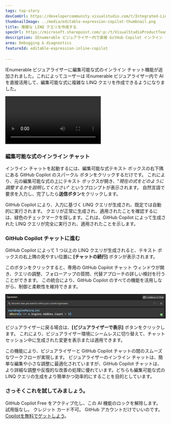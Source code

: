 ```yaml
---
tags: top-story
devComUrl: https://developercommunity.visualstudio.com/t/Integrated-Linq-Editor/442398
thumbnailImage: ../media/editable-expression-copilot-thumbnail.png
title: 複雑な LINQ クエリを作成する
specUrl: https://microsoft.sharepoint.com/:p:/t/VisualStudioProductTeam/ETycaBw7iJdFhgYRYWGSa34BXJEaakZ2PCrAWHmhkEbAsA?e=7hIYoO
description: IEnumerable ビジュアライザー内で直接 GitHub Copilot インライン チャットを使用できることにより、編集可能な式機能が強化されました。
area: Debugging & diagnostics
featureId: editable-expression-inline-copilot

---
```



IEnumerable ビジュアライザーに編集可能な式のインライン チャット機能が追加されました。これによってユーザーは IEnumerable ビジュアライザー内で AI を直接活用して、編集可能な式に複雑な LINQ クエリを作成できるようになりました。 

![IEnumerable ビジュアライザーのインライン チャット](../media/editable-expression-inline-copilot.mp4)

### 編集可能な式のインライン チャット

インライン チャットを起動するには、編集可能な式テキスト ボックスの右下隅にある GitHub Copilot のスパークル ボタンをクリックするだけです。 これにより、元の編集可能な式の上にテキスト ボックスが開き、"*現在の式をどのように調整するかを説明してください*" というプロンプトが表示されます。 自然言語で要求を入力し、完了したら**送信ボタン**をクリックします。

GitHub Copilot により、入力に基づく LINQ クエリが生成され、既定では自動的に実行されます。 クエリが正常に生成され、適用されたことを確認するには、緑色のチェックマークを探します。これは、GitHub Copilot によって生成された LINQ クエリが完全に実行され、適用されたことを示します。

### GitHub Copilot チャットに進む
GitHub Copilot によって 1 つ以上の LINQ クエリが生成されると、テキスト ボックスの右上隅の見やすい位置に **[チャットの続行]** ボタンが表示されます。 

このボタンをクリックすると、専用の GitHub Copilot チャット ウィンドウが開き、クエリの調整、フォローアップの質問、代替アプローチの詳しい検討を行うことができます。 この統合により、GitHub Copilot のすべての機能を活用しながら、制御と柔軟性を維持できます。

![編集可能な式のインライン GitHub Copilot](../media/editable-expression-copilot.png)

ビジュアライザーに戻る場合は、**[ビジュアライザーで表示]** ボタンをクリックします。 これにより、ビジュアライザー環境にシームレスに切り替えて、チャット セッション中に生成された変更を表示または適用できます。

この機能により、ビジュアライザーと GitHub Copilot チャットの間のスムーズなワークフローが実現します。 ビジュアライザーのインライン チャットは、簡単な編集や小さな調整に最適化されていますが、GitHub Copilot チャットは、より詳細な調整や反復的な改善の処理に優れています。どちらも編集可能な式の LINQ クエリの生成をより簡単かつ効率的にすることを目的としています。

### さっそくこれを試してみましょう。
GitHub Copilot Free をアクティブ化し、この AI 機能のロックを解除します。
 試用版なし。 クレジット カード不可。 GitHub アカウントだけでいいのです。 [Copilotを無料でゲットしよう](vscmd://View.GitHub.Copilot.Chat)。
